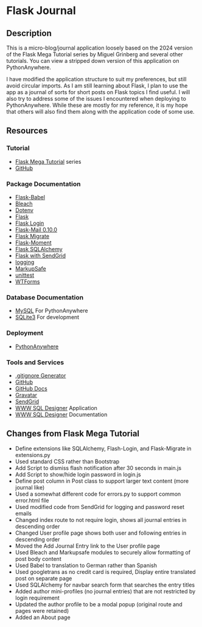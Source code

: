 # Flask Journal

## Description

This is a micro-blog/journal application loosely based on the 2024 version of the Flask Mega Tutorial series by Miguel Grinberg and several other tutorials. You can view a stripped down version of this application on PythonAnywhere.

I have modified the application structure to suit my preferences, but still avoid circular imports. As I am still learning about Flask, I plan to use the app as a journal of sorts for short posts on Flask topics I find useful. I will also try to address some of the issues I encountered when deploying to PythonAnywhere. While these are mostly for my reference, it is my hope that others will also find them along with the application code of some use.

## Resources

### Tutorial

- [Flask Mega Tutorial](https://blog.miguelgrinberg.com/post/the-flask-mega-tutorial-part-i-hello-world) series
- [GitHub](https://github.com/miguelgrinberg/microblog)

### Package Documentation

- [Flask-Babel](https://python-babel.github.io/flask-babel/)
- [Bleach](https://bleach.readthedocs.io/en/latest/)
- [Dotenv](https://pypi.org/project/python-dotenv/) 
- [Flask](https://flask.palletsprojects.com/en/3.0.x/) 
- [Flask Login](https://flask-login.readthedocs.io/en/latest/)
- [Flask-Mail 0.10.0](https://flask-mail.readthedocs.io/en/latest/)
- [Flask Migrate](https://flask-migrate.readthedocs.io/en/latest/)
- [Flask-Moment](https://flask-moment.readthedocs.io/en/latest/)
- [Flask SQLAlchemy](https://flask-sqlalchemy.readthedocs.io/en/stable/)
- [Flask with SendGrid](https://sendgrid.com/en-us/blog/sending-emails-from-python-flask-applications-with-twilio-sendgrid)
- [logging](https://docs.python.org/3/library/logging.html)
- [MarkupSafe](https://markupsafe.palletsprojects.com/en/stable/)
- [unittest](https://docs.python.org/3/library/unittest.html)
- [WTForms](https://wtforms.readthedocs.io/en/3.2.x/) 

### Database Documentation

- [MySQL](https://dev.mysql.com/doc/) For PythonAnywhere
- [SQLite3](https://www.sqlite.org/docs.html) For development

### Deployment

- [PythonAnywhere](https://help.pythonanywhere.com/pages/)

### Tools and Services

- [.gitignore Generator](https://toptal.com/developers/gitignore)
- [GitHub](https://github.com/)
- [GitHub Docs](https://docs.github.com/en)
- [Gravatar](https://docs.gravatar.com/)
- [SendGrid](https://sendgrid.com/en-us)
- [WWW SQL Designer](https://sql.toad.cz/?) Application
- [WWW SQL Designer](https://github.com/ondras/wwwsqldesigner/wiki/Manual) Documentation


## Changes from Flask Mega Tutorial

- Define extensions like SQLAlchemy, Flash-Login, and Flask-Migrate in extensions.py
- Used standard CSS rather than Bootstrap
- Add Script to dismiss flash notification after 30 seconds in main.js
- Add Script to show/hide login password in login.js
- Define post column in Post class to support larger text content (more journal like)
- Used a somewhat different code for errors.py to support common error.html file
- Used modified code from SendGrid for logging and password reset emails
- Changed index route to not require login, shows all journal entries in descending order
- Changed User profile page shows both user and following entries in descending order
- Moved the Add Journal Entry link to the User profile page
- Used Bleach and Markupsafe modules to securely allow formatting of post body content
- Used Babel to translation to German rather than Spanish
- Used googletrans as no credit card is required, Display entire translated post on separate page
- Used SQLAlchemy for navbar search form that searches the entry titles
- Added author mini-profiles (no journal entries) that are not restricted by login requirement
- Updated the author profile to be a modal popup (original route and pages were retained)
- Added an About page
